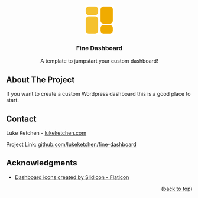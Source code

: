 <div id="top"></div>



<!-- PROJECT LOGO -->
<br />
<div align="center">
    <img src="assets/img/icon.png" alt="Logo" width="80" height="80">

  <h3 align="center">Fine Dashboard</h3>

  <p align="center">
    A template to jumpstart your custom dashboard!
    <br />
  </p>
</div>





<!-- ABOUT THE PROJECT -->
## About The Project

If you want to create a custom Wordpress dashboard this is a good place to start.




<!-- CONTACT -->
## Contact

Luke Ketchen - [lukeketchen.com](http://lukeketchen.com/)

Project Link: [github.com/lukeketchen/fine-dashboard](https://github.com/lukeketchen/fine-dashboard)




<!-- ACKNOWLEDGMENTS -->
## Acknowledgments

* [Dashboard icons created by Slidicon - Flaticon](https://www.flaticon.com/free-icons/dashboard)


<p align="right">(<a href="#top">back to top</a>)</p>
